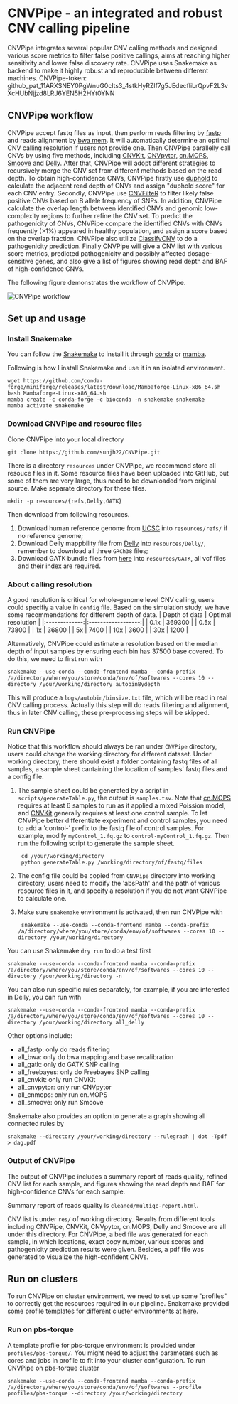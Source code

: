 # CNVPipe - an integrated and robust CNV calling pipeline

CNVPipe integrates several popular CNV calling methods and designed various score metrics to filter false positive callings, aims at reaching higher sensitivity and lower false discovery rate. CNVPipe uses Snakemake as backend to make it highly robust and reproducible between different machines.
CNVPipe-token: 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

## CNVPipe workflow

CNVPipe accept fastq files as input, then perform reads filtering by [fastp](https://github.com/OpenGene/fastp) and reads alignment by [bwa mem](http://bio-bwa.sourceforge.net/bwa.shtml). It will automatically determine an optimal CNV calling resolution if users not provide one. Then CNVPipe parallelly call CNVs by using five methods, including [CNVKit](https://github.com/etal/cnvkit), [CNVpytor](https://github.com/abyzovlab/CNVpytor), [cn.MOPS](http://bioconductor.org/packages/devel/bioc/html/cn.mops.html), [Smoove](https://github.com/brentp/smoove) and [Delly](https://github.com/dellytools/delly). After that, CNVPipe will adopt different strategies to recursively merge the CNV set from different methods based on the read depth. To obtain high-confidence CNVs, CNVPipe firstly use [duphold](https://github.com/brentp/duphold) to calculate the adjacent read depth of CNVs and assign "duphold score" for each CNV entry. Secondly, CNVPipe use [CNVFilteR](http://bioconductor.org/packages/release/bioc/html/CNVfilteR.html) to filter likely false positive CNVs based on B allele frequency of SNPs. In addition, CNVPipe calculate the overlap length between identified CNVs and genomic low-complexity regions to further refine the CNV set. To predict the pathogenicity of CNVs, CNVPipe compare the identified CNVs with CNVs frequently (>1%) appeared in healthy population, and assign a score based on the overlap fraction. CNVPipe also utilize [ClassifyCNV](https://github.com/Genotek/ClassifyCNV) to do a pathogenicity prediction. Finally CNVPipe will give a CNV list with various score metrics, predicted pathogenicity and possibly affected dosage-sensitive genes, and also give a list of figures showing read depth and BAF of high-confidence CNVs.

The following figure demonstrates the workflow of CNVPipe.

![CNVPipe workflow](/doc/logo/CNVPipe-workflow.png)

## Set up and usage

### Install Snakemake

You can follow the [Snakemake](https://snakemake.readthedocs.io/en/stable/getting_started/installation.html) to install it through [conda](https://conda.pydata.org/) or [mamba](https://github.com/mamba-org/mamba).

Following is how I install Snakemake and use it in an isolated environment.

    wget https://github.com/conda-forge/miniforge/releases/latest/download/Mambaforge-Linux-x86_64.sh
	bash Mambaforge-Linux-x86_64.sh
	mamba create -c conda-forge -c bioconda -n snakemake snakemake
	mamba activate snakemake

### Download CNVPipe and resource files

Clone CNVPipe into your local directory

    git clone https://github.com/sunjh22/CNVPipe.git

There is a directory `resources` under CNVPipe, we recommend store all resouce files in it. Some resource files have been uploaded into GitHub, but some of them are very large, thus need to be downloaded from original source. Make separate directory for these files.

    mkdir -p resources/{refs,Delly,GATK}

Then download from following resources.
1. Download human reference genome from [UCSC](http://hgdownload.soe.ucsc.edu/goldenPath/hg38/bigZips/analysisSet/) into `resources/refs/` if no reference genome;
2. Download Delly mappbility file from [Delly](https://gear.embl.de/data/delly/) into `resources/Delly/`, remember to download all three `GRCh38` files;
3. Download GATK bundle files from [here](https://console.cloud.google.com/storage/browser/genomics-public-data/resources/broad/hg38/v0/) into `resources/GATK`, all vcf files and their index are required.

### About calling resolution

A good resolution is critical for whole-genome level CNV calling, users could specifiy a value in `config` file. Based on the simulation study, we have some recommendations for different depth of data.
| Depth of data | Optimal resolution |
|:-------------:|:------------------:|
| 0.1x          | 369300             |
| 0.5x          | 73800              |
| 1x            | 36800              |
| 5x            | 7400               |
| 10x           | 3600               |
| 30x           | 1200               |

Alternatively, CNVPipe could estimate a resolution based on the median depth of input samples by ensuring each bin has 37500 base covered. To do this, we need to first run with

    snakemake --use-conda --conda-frontend mamba --conda-prefix /a/directory/where/you/store/conda/env/of/softwares --cores 10 --directory /your/working/directory autobinBydepth

This will produce a `logs/autobin/binsize.txt` file, which will be read in real CNV calling process. Actually this step will do reads filtering and alignment, thus in later CNV calling, these pre-processing steps will be skipped.

### Run CNVPipe

Notice that this workflow should always be ran under `CNVPipe` directory, users could change the working directory for different dataset. Under working directory, there should exist a folder containing fastq files of all samples, a sample sheet cantaining the location of samples' fastq files and a config file. 

1. The sample sheet could be generated by a script in `scripts/generateTable.py`, the output is `samples.tsv`. Note that [cn.MOPS](http://bioconductor.org/packages/devel/bioc/html/cn.mops.html) requires at least 6 samples to run as it applied a mixed Poission model, and [CNVKit](https://github.com/etal/cnvkit) generally requires at least one control sample. To let CNVPipe better differentiate experiment and control samples, you need to add a 'control-' prefix to the fastq file of control samples. For example, modify `myControl_1.fq.gz` to `control-myControl_1.fq.gz`. Then run the following script to generate the sample sheet.

        cd /your/working/directory
        python generateTable.py /working/directory/of/fastq/files

2. The config file could be copied from `CNVPipe` directory into working directory, users need to modify the 'absPath' and the path of various resource files in it, and specify a resolution if you do not want CNVPipe to calculate one.

3. Make sure `snakemake` environment is activated, then run CNVPipe with

        snakemake --use-conda --conda-frontend mamba --conda-prefix /a/directory/where/you/store/conda/env/of/softwares --cores 10 --directory /your/working/directory

You can use Snakemake `dry run` to do a test first

    snakemake --use-conda --conda-frontend mamba --conda-prefix /a/directory/where/you/store/conda/env/of/softwares --cores 10 --directory /your/working/directory -n

You can also run specific rules separately, for example, if you are interested in Delly, you can run with

    snakemake --use-conda --conda-frontend mamba --conda-prefix /a/directory/where/you/store/conda/env/of/softwares --cores 10 --directory /your/working/directory all_delly

Other options include:
- all_fastp: only do reads filtering
- all_bwa: only do bwa mapping and base recalibration
- all_gatk: only do GATK SNP calling
- all_freebayes: only do Freebayes SNP calling
- all_cnvkit: only run CNVKit
- all_cnvpytor: only run CNVpytor
- all_cnmops: only run cn.MOPS
- all_smoove: only run Smoove

Snakemake also provides an option to generate a graph showing all connected rules by

    snakemake --directory /your/working/directory --rulegraph | dot -Tpdf > dag.pdf

### Output of CNVPipe

The output of CNVPipe includes a summary report of reads quality, refined CNV list for each sample, and figures showing the read depth and BAF for high-confidence CNVs for each sample.

Summary report of reads quality is `cleaned/multiqc-report.html`.

CNV list is under `res/` of working directory. Results from different tools including CNVPipe, CNVKit, CNVpytor, cn.MOPS, Delly and Smoove are all under this directory. For CNVPipe, a bed file was generated for each sample, in which locations, exact copy number, various scores and pathogenicity prediction results were given. Besides, a pdf file was generated to visualize the high-confident CNVs.

## Run on clusters

To run CNVPipe on cluster environment, we need to set up some "profiles" to correctly get the resources required in our pipeline. Snakemake provided some profile templates for different cluster environments at [here](https://github.com/Snakemake-Profiles).

### Run on pbs-torque

A template profile for pbs-torque environment is provided under `profiles/pbs-torque/`. You might need to adjust the parameters such as cores and jobs in profile to fit into your cluster configuration. To run CNVPipe on pbs-torque cluster

    snakemake --use-conda --conda-frontend mamba --conda-prefix /a/directory/where/you/store/conda/env/of/softwares --profile profiles/pbs-torque --directory /your/working/directory 
